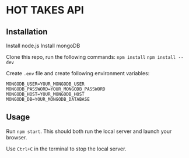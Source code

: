 # HOT TAKES API #

## Installation ##
Install node.js
Install mongoDB

Clone this repo, run the following commands:
`npm install`
`npm install --dev`

Create `.env` file and create following environment variables:
```
MONGODB_USER=YOUR_MONGODB_USER
MONGODB_PASSWORD=YOUR_MONGODB_PASSWORD
MONGODB_HOST=YOUR_MONGODB_HOST
MONGODB_DB=YOUR_MONGODB_DATABASE
```


## Usage ##

Run `npm start`. This should both run the local server and launch your browser.

Use `Ctrl+C` in the terminal to stop the local server.
